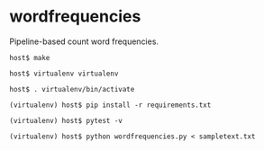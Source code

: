 # wordfrequencies

Pipeline-based count word frequencies.
```
host$ make

host$ virtualenv virtualenv

host$ . virtualenv/bin/activate

(virtualenv) host$ pip install -r requirements.txt

(virtualenv) host$ pytest -v

(virtualenv) host$ python wordfrequencies.py < sampletext.txt
```
